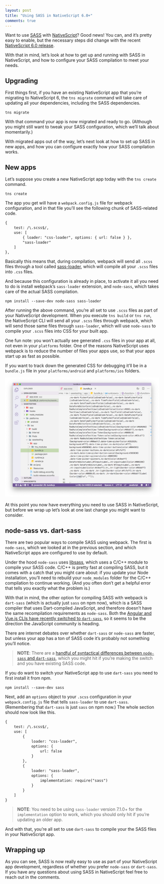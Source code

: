```yaml
---
layout: post
title: "Using SASS in NativeScript 6.0+"
comments: true
---
```


Want to use [SASS](https://sass-lang.com/) with [NativeScript](https://www.nativescript.org/)? Good news! You can, and it’s pretty easy to enable, but the necessary steps did change with the recent [NativeScript 6.0 release](https://www.nativescript.org/blog/announcing-nativescript-6.0---webpack-all-the-way-seamless-app-updates-new-core-theme-and-a-lot-more).

With that in mind, let’s look at how to get up and running with SASS in NativeScript, and how to configure your SASS compilation to meet your needs.

## Upgrading

First things first, if you have an existing NativeScript app that you’re migrating to NativeScript 6, the `tns migrate` command will take care of updating all your dependencies, including the SASS dependencies.

<pre class="language-bash"><code class="language-bash">tns migrate
</code></pre>

With that command your app is now migrated and ready to go. (Although you might still want to tweak your SASS configuration, which we’ll talk about momentarily.)

With migrated apps out of the way, let’s next look at how to set up SASS in new apps, and how you can configure exactly how your SASS compilation works.

## New apps

Let’s suppose you create a new NativeScript app today with the `tns create` command.

<pre class="language-bash"><code class="language-bash">tns create
</code></pre>

The app you get will have a `webpack.config.js` file for webpack configuration, and in that file you’ll see the following chunk of SASS-related code.

<pre class="language-javascript"><code class="language-javascript">{
    test: /\.scss$/,
    use: [
        { loader: "css-loader", options: { url: false } },
        "sass-loader"
    ]
},
</code></pre>

Basically this means that, during compilation, webpack will send all `.scss` files through a tool called [sass-loader](https://github.com/webpack-contrib/sass-loader), which will compile all your `.scss` files into `.css` files.

And because this configuration is already in place, to activate it all you need to do is install webpack’s `sass-loader` extension, and `node-sass`, which takes care of the actual SASS compilation.

<pre class="language-bash"><code class="language-bash">npm install --save-dev node-sass sass-loader
</code></pre>

After running the above command, you’re all set to use `.scss` files as part of your NativeScript development. When you execute `tns build` or `tns run`, the NativeScript CLI will send all your `.scss` files through webpack, which will send those same files through `sass-loader`, which will use `node-sass` to compile your `.scss` files into CSS for your built app.

One fun note: you won’t actually see generated `.css` files in your app at all, not even in your `platforms` folder. One of the reasons NativeScript uses webpack is to reduce the number of files your apps use, so that your apps start up as fast as possible.

If you want to track down the generated CSS for debugging it’ll be in a `bundle.js` file in your `platforms/android` and `platforms/ios` folders.

<img src="/images/posts/2019-08-30/compiled-css.png" class="plain">

At this point you now have everything you need to use SASS in NativeScript, but before we wrap up let’s look at one last change you might want to consider.

## node-sass vs. dart-sass

There are two popular ways to compile SASS using webpack. The first is `node-sass`, which we looked at in the previous section, and which NativeScript apps are configured to use by default.

Under the hood `node-sass` uses [libsass](https://sass-lang.com/libsass), which uses a C/C++ module to compile your SASS code. C/C++ is pretty fast at compiling SASS, but it comes with a catch that you might care about: if you update your Node installation, you’ll need to rebuild your `node_modules` folder for the C/C++ compilation to continue working. (And you often don’t get a helpful error that tells you exactly what the problem is.)

With that in mind, the other option for compiling SASS with webpack is `dart-sass` (which is actually just `sass` on npm now), which is a SASS compiler that uses Dart-compiled JavaScript, and therefore doesn’t have the same recompilation requirements as  `node-sass`. Both the [Angular and Vue.js CLIs have recently switched to `dart-sass`](https://blog.ninja-squad.com/2019/05/29/angular-cli-8.0/#dart-sass-replaces-node-sass), so it seems to be the direction the JavaScript community is heading.

There are internet debates over whether `dart-sass` or `node-sass` are faster, but unless your app has a ton of SASS code it’s probably not something you’ll notice.

> **NOTE**: There are a [handful of syntactical differences between `node-sass` and `dart-sass`](https://github.com/sass/dart-sass#behavioral-differences-from-ruby-sass), which you might hit if you’re making the switch and you have existing SASS code.

If you do want to switch your NativeScript app to use `dart-sass` you need to first install it from npm.

<pre class="language-bash"><code class="language-bash">npm install --save-dev sass
</code></pre>

Next, add an `options` object to your `.scss` configuration in your `webpack.config.js` file that tells `sass-loader` to use `dart-sass`. (Remembering that `dart-sass` is just `sass` on npm now.) The whole section should now look like this.

<pre class="language-javascript"><code class="language-javascript">{
    test: /\.scss$/,
    use: [
        {
            loader: "css-loader",
            options: {
                url: false
            }
        },
        {
            loader: "sass-loader",
            options: {
                implementation: require("sass")
            }
        }
    ]
}
</code></pre>

> **NOTE**: You need to be using `sass-loader` version 7.1.0+ for the `implementation` option to work, which you should only hit if you’re updating an older app.

And with that, you’re all set to use `dart-sass` to compile your the SASS files in your NativeScript app.

## Wrapping up

As you can see, SASS is now really easy to use as part of your NativeScript app development, regardless of whether you prefer `node-sass` or `dart-sass`. If you have any questions about using SASS in NativeScript feel free to reach out in the comments.
